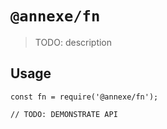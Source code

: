 # `@annexe/fn`

> TODO: description

## Usage

```
const fn = require('@annexe/fn');

// TODO: DEMONSTRATE API
```
